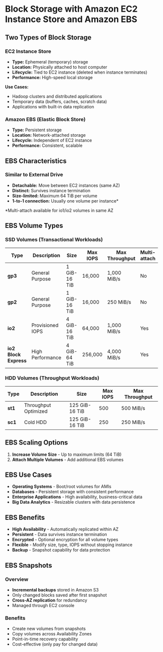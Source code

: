 # Block Storage with Amazon EC2 Instance Store and Amazon EBS

## Two Types of Block Storage

### EC2 Instance Store
- **Type:** Ephemeral (temporary) storage
- **Location:** Physically attached to host computer
- **Lifecycle:** Tied to EC2 instance (deleted when instance terminates)
- **Performance:** High-speed local storage

**Use Cases:**
- Hadoop clusters and distributed applications
- Temporary data (buffers, caches, scratch data)
- Applications with built-in data replication

### Amazon EBS (Elastic Block Store)
- **Type:** Persistent storage
- **Location:** Network-attached storage
- **Lifecycle:** Independent of EC2 instance
- **Performance:** Consistent, scalable

## EBS Characteristics

### Similar to External Drive
- **Detachable:** Move between EC2 instances (same AZ)
- **Distinct:** Survives instance termination
- **Size-limited:** Maximum 64 TiB per volume
- **1-to-1 connection:** Usually one volume per instance*

*Multi-attach available for io1/io2 volumes in same AZ

## EBS Volume Types

### SSD Volumes (Transactional Workloads)

| Type | Description | Size | Max IOPS | Max Throughput | Multi-attach |
|------|-------------|------|----------|----------------|--------------|
| **gp3** | General Purpose | 1 GiB-16 TiB | 16,000 | 1,000 MiB/s | No |
| **gp2** | General Purpose | 1 GiB-16 TiB | 16,000 | 250 MiB/s | No |
| **io2** | Provisioned IOPS | 4 GiB-16 TiB | 64,000 | 1,000 MiB/s | Yes |
| **io2 Block Express** | High Performance | 4 GiB-64 TiB | 256,000 | 4,000 MiB/s | Yes |

### HDD Volumes (Throughput Workloads)

| Type | Description | Size | Max IOPS | Max Throughput |
|------|-------------|------|----------|----------------|
| **st1** | Throughput Optimized | 125 GiB-16 TiB | 500 | 500 MiB/s |
| **sc1** | Cold HDD | 125 GiB-16 TiB | 250 | 250 MiB/s |

## EBS Scaling Options

1. **Increase Volume Size** - Up to maximum limits (64 TiB)
2. **Attach Multiple Volumes** - Add additional EBS volumes

## EBS Use Cases

- **Operating Systems** - Boot/root volumes for AMIs
- **Databases** - Persistent storage with consistent performance
- **Enterprise Applications** - High availability, business-critical data
- **Big Data Analytics** - Resizable clusters with data persistence

## EBS Benefits

- **High Availability** - Automatically replicated within AZ
- **Persistent** - Data survives instance termination
- **Encrypted** - Optional encryption for all volume types
- **Flexible** - Modify size, type, IOPS without stopping instance
- **Backup** - Snapshot capability for data protection

## EBS Snapshots

### Overview
- **Incremental backups** stored in Amazon S3
- Only changed blocks saved after first snapshot
- **Cross-AZ replication** for redundancy
- Managed through EC2 console

### Benefits
- Create new volumes from snapshots
- Copy volumes across Availability Zones
- Point-in-time recovery capability
- Cost-effective (only pay for changed data)